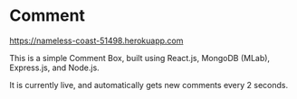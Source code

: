 # Comment 
https://nameless-coast-51498.herokuapp.com

This is a simple Comment Box, built using React.js, MongoDB (MLab), Express.js, and Node.js. 

It is currently live, and automatically gets new comments every 2 seconds.
